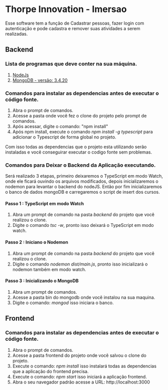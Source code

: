 # Thorpe Innovation - Imersao
Esse software tem a função de Cadastrar pessoas, fazer login com autenticação e pode cadastra e remover suas atividades a serem realizadas.

## Backend

### Lista de programas que deve conter na sua máquina.
1. [NodeJs](https://nodejs.org/en/)
2. [MongoDB - versão: 3.4.20](https://www.mongodb.com/dr/fastdl.mongodb.org/win32/mongodb-win32-x86_64-2008plus-3.4.20-signed.msi/download)

### Comandos para instalar as dependencias antes de executar o código fonte.
1. Abra o prompt de comandos.
2. Acesse a pasta onde você fez o clone do projeto pelo prompt de comandos.
3. Após acessar, digite o comando: "npm install"
4. Após npm install, execute o comando _npm install -g typescript_ para adicionar o Typescript de forma global no projeto.

Com isso todas as dependencias que o projeto esta utilizando serão instaladas e você conseguirar executar o codigo fonte sem problemas.

### Comandos para Deixar o Backend da Aplicação executando.
Será realizado 3 etapas, primeiro deixaremos o TypeScript em modo Watch, onde ele ficará ouvindo os arquivos modificados, depois inicializaremos o nodemon para levantar o backend do nodeJS. Então por fim inicializaremos o banco de dados mongoDB e carregaremos o script de insert dos cursos.

#### Passo 1 : TypeScript em modo Watch
1. Abra um prompt de comando na pasta _backend_ do projeto que você realizou o clone.
2. Digite o comando _tsc -w_, pronto isso deixará o TypeScript em modo watch.

#### Passo 2 : Iniciano o Nodemon
1. Abra um prompt de comando na pasta _backend_ do projeto que você realizou o clone.
2. Digite o comando _nodemon dist/main.js_, pronto isso inicializará o nodemon também em modo watch.

#### Passo 3 : Inicializando o MongoDB
1. Abra um prompt de comandos.
2. Acesse a pasta bin do mongodb onde você instalou na sua maquina.
2. Digite o comando: _mongod_ isso iniciara o banco.

## Frontend

### Comandos para instalar as dependencias antes de executar o código fonte.
1. Abra o prompt de comandos.
2. Acesse a pasta frontend do projeto onde você salvou o clone do projeto.
3. Execute o comando: _npm install_ isso instalará todas as dependencias que a aplicação do frontend precisa.
4. Execute o comando: _npm start_ isso iniciará a aplicação frontend.
5. Abra o seu navegador padrão acesse a URL: http://localhost:3000
